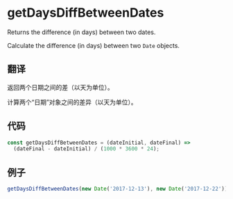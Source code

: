 # getDaysDiffBetweenDates

Returns the difference (in days) between two dates.

Calculate the difference (in days) between two `Date` objects.

## 翻译

返回两个日期之间的差（以天为单位）。

计算两个“日期”对象之间的差异（以天为单位）。

## 代码

```js
const getDaysDiffBetweenDates = (dateInitial, dateFinal) =>
  (dateFinal - dateInitial) / (1000 * 3600 * 24);
```

## 例子

```js
getDaysDiffBetweenDates(new Date('2017-12-13'), new Date('2017-12-22')); // 9
```
